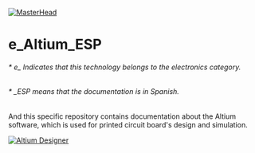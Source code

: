 [![MasterHead](http://dicer0.com/wp-content/uploads/2023/09/Altium-di_cer0-Banner.png)](https://dicer0.com/#skills)
# e_Altium_ESP
###### * e_ Indicates that this technology belongs to the electronics category.
###### * _ESP means that the documentation is in Spanish.
And this specific repository contains documentation about the Altium software, which is used for printed circuit board's design and simulation.

[![Altium Designer](http://dicer0.com/wp-content/uploads/2023/09/e_Altium.png)](https://dicer0.com/#skills)
